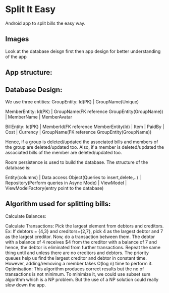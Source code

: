 # Split It Easy
Android app to split bills the easy way.

## Images

Look at the database deisgn first then app design for better understanding of the app

## App structure:




## Database Design:
We use three entities:
GroupEntity:
Id(PK) | GroupName(Unique)

MemberEntity:
Id(PK) | GroupName(FK reference GroupEntity(GroupName)) | MemberName | MemberAvatar 

BillEntity:
Id(PK) | MemberId(FK reference MemberEntity(Id) | Item | PaidBy | Cost | Currency | GroupName(FK reference GroupEntity(GroupName))

Hence, if a group is deleted/updated the associated bills and members of the group are deleted/updated too. 
Also, if a member is deleted/updated the associated bills of the member are deleted/updated too.

Room persistence is used to build the database. The structure of the database is:

Entity(columns)
  |
Data access Object(Queries to insert,delete,..)
  |
Repository(Perform queries in Async Mode)
  |
ViewModel
  |
ViewModelFactory(entry point to the database)

## Algorithm used for splitting bills:

Calculate Balances: 

Calculate Transactions: Pick the largest element from debtors and creditors. Ex: If debtors = {4,3} and creditors={2,7}, pick 4 as the largest debtor and 7 as the largest creditor.
Now, do a transaction between them. The debtor with a balance of 4 receives $4 from the creditor with a balance of 7 and hence, the debtor is eliminated from further transactions. Repeat the same 
thing until and unless there are no creditors and debtors.
The priority queues help us find the largest creditor and debtor in constant time. However, adding/removing a member takes O(log n) time to perform it.
Optimisation: This algorithm produces correct results but the no of transactions is not minimum. To minimize it, we could use subset sum algorithm which is a NP problem.
But the use of a NP solution could really slow down the app.






